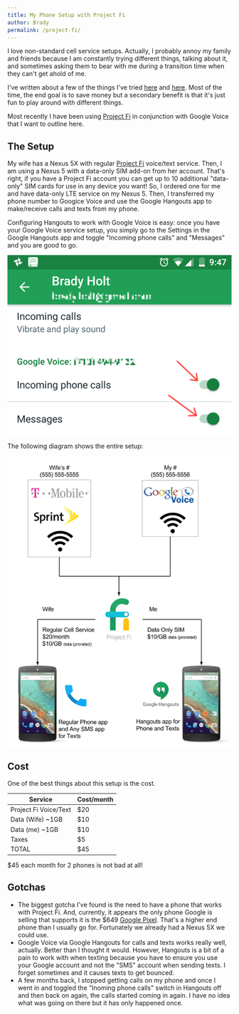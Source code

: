 ```yaml
---
title: My Phone Setup with Project Fi
author: Brady
permalink: /project-fi/
---
```


I love non-standard cell service setups.  Actually, I probably annoy my family and friends because I am constantly trying different things, talking about it, and sometimes asking them to bear with me during a transition time when they can't get ahold of me.

I've written about a few of the things I've tried [here](http://www.geekytidbits.com/free-iphone-setup/) and [here](http://www.geekytidbits.com/my-free-iphone-setup-2-0/).  Most of the time, the end goal is to save money but a secondary benefit is that it's just fun to play around with different things.

Most recently I have been using [Project Fi](https://g.co/fi/r/E5F490) in conjunction with Google Voice that I want to outline here.

## The Setup

My wife has a Nexus 5X with regular [Project Fi](https://g.co/fi/r/E5F490) voice/text service.  Then, I am using a Nexus 5 with a data-only SIM add-on from her account.  That's right, if you have a Project Fi account you can get up to 10 additional "data-only" SIM cards for use in any device you want!  So, I ordered one for me and have data-only LTE service on my Nexus 5.  Then, I transferred my phone number to Googice Voice and use the Google Hangouts app to make/receive calls and texts from my phone.

Configuring Hangouts to work with Google Voice is easy: once you have your Google Voice service setup, you simply go to the Settings in the Google Hangouts app and toggle "Incoming phone calls" and "Messages" and you are good to go.

![Google Voice Google Hangouts Settings](/media/hangouts-settings.png)

The following diagram shows the entire setup:

![Project Fi Setup](/media/project-fi-setup.png)

## Cost

One of the best things about this setup is the cost.

| Service               | Cost/month |
|-----------------------|------------|
| Project Fi Voice/Text | $20        |
| Data (Wife) ~1GB      | $10        |
| Data (me) ~1GB        | $10        |
| Taxes                 | $5         |
| TOTAL                 | $45        |

$45 each month for 2 phones is not bad at all!

## Gotchas

- The biggest gotcha I've found is the need to have a phone that works with Project Fi.  And, currently, it appears the only phone Google is selling that supports it is the $649 [Google Pixel](https://madeby.google.com/pixel).  That's a higher end phone than I usually go for.  Fortunately we already had a Nexus 5X we could use.
- Google Voice via Google Hangouts for calls and texts works really well, actually.  Better than I thought it would.  However, Hangouts is a bit of a pain to work with when texting because you have to ensure you use your Google account and not the "SMS" account when sending texts.  I forget sometimes and it causes texts to get bounced.
- A few months back, I stopped getting calls on my phone and once I went in and toggled the "Inoming phone calls" switch in Hangouts off and then back on again, the calls started coming in again.  I have no idea what was going on there but it has only happened once.
